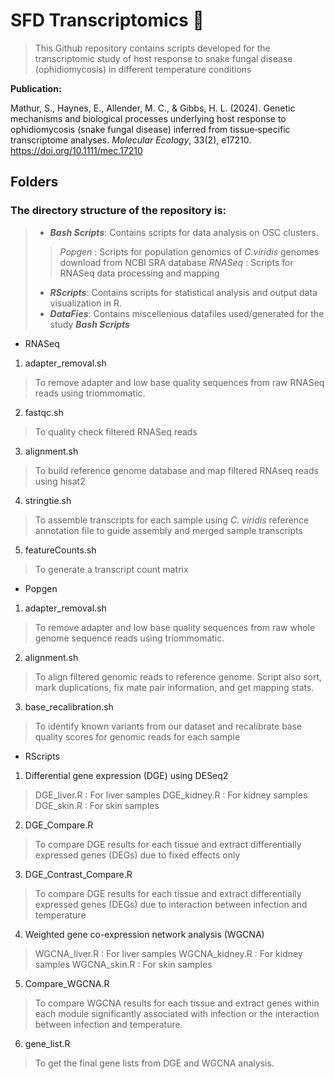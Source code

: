 # SFD Transcriptomics 🐍
>This Github repository contains scripts developed for the transcriptomic study of host response to snake fungal disease (ophidiomycosis) in different temperature conditions

**Publication:**

Mathur, S., Haynes, E., Allender, M. C., & Gibbs, H. L. (2024). Genetic mechanisms and biological processes underlying host response to ophidiomycosis (snake fungal disease) inferred from tissue‐specific transcriptome analyses. *Molecular Ecology*, 33(2), e17210. https://doi.org/10.1111/mec.17210

## Folders ##

### The directory structure of the repository is:
> - ***_Bash Scripts_***: Contains scripts for data analysis on OSC clusters.
>> _Popgen_ : Scripts for population genomics of _C.viridis_ genomes download from NCBI SRA database
>> _RNASeq_ : Scripts for RNASeq data processing and mapping
> - ***_RScripts_***: Contains scripts for statistical analysis and output data visualization in R.
> - ***_DataFies_***: Contains miscellenious datafiles used/generated for the study
***_Bash Scripts_***

- RNASeq
1. adapter_removal.sh
> To remove adapter and low base quality sequences from raw RNASeq reads using triommomatic.

2. fastqc.sh
> To quality check filtered RNASeq reads

3. alignment.sh
> To build reference genome database and map filtered RNAseq reads using hisat2

4. stringtie.sh
> To assemble transcripts for each sample using _C. viridis_ reference annotation file to guide assembly and merged sample transcripts 

5. featureCounts.sh
> To generate a transcript count matrix 

- Popgen
1. adapter_removal.sh
> To remove adapter and low base quality sequences from raw whole genome sequence reads using triommomatic.

2. alignment.sh
> To align filtered genomic reads to reference genome. Script also sort, mark duplications, fix mate pair information, and get mapping stats.

3. base_recalibration.sh
> To identify known variants from our dataset and recalibrate base quality scores for genomic reads for each sample

- RScripts

1. Differential gene expression (DGE) using DESeq2
> DGE_liver.R : For liver samples
> DGE_kidney.R : For kidney samples
> DGE_skin.R : For skin samples

2. DGE_Compare.R
> To compare DGE results for each tissue and extract differentially expressed genes (DEGs) due to fixed effects only

3. DGE_Contrast_Compare.R
> To compare DGE results for each tissue and extract differentially expressed genes (DEGs) due to interaction between infection and temperature

4. Weighted gene co-expression network analysis (WGCNA)
> WGCNA_liver.R : For liver samples
> WGCNA_kidney.R : For kidney samples
> WGCNA_skin.R : For skin samples

5. Compare_WGCNA.R
> To compare WGCNA results for each tissue and extract genes within each module significantly associated with infection or the interaction between infection and temperature.

6. gene_list.R
> To get the final gene lists from DGE and WGCNA analysis.
